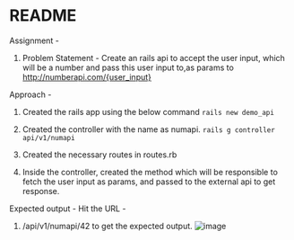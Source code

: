 # README
Assignment - 

1. Problem Statement - Create an rails api to accept the user input, which will be a number and pass this user input to,as params to http://numberapi.com/{user_input}

Approach - 
1. Created the rails app using the below command
   ```rails new demo_api```

2. Created the controller with the name as numapi.
   ```rails g controller api/v1/numapi```

3. Created the necessary routes in routes.rb

4. Inside the controller, created the method which will be responsible to fetch the user input as params, and passed to the external api to get response.

Expected output - 
Hit the URL - 
1. /api/v1/numapi/42 to get the expected output.
   ![image](https://github.com/aniket1418/demo_api/assets/36506092/93bc7137-698f-4876-aa07-75d2aa958120)

